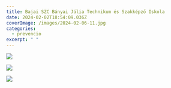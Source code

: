 ```yaml
---
title: Bajai SZC Bányai Júlia Technikum és Szakképző Iskola
date: 2024-02-02T18:54:09.036Z
coverImage: /images/2024-02-06-11.jpg
categories:
  - prevencio
excerpt: " "
---
```

![](/images/2024-02-06-12.jpg)

![](/images/2024-02-06-13.jpg)

![](/images/2024-06-02-14.jpg)